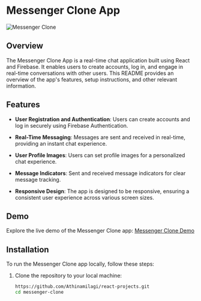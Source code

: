 # Messenger Clone App

![Messenger Clone](https://logos-world.net/wp-content/uploads/2021/02/Facebook-Messenger-Logo-2020-present.jpg)

## Overview

The Messenger Clone App is a real-time chat application built using React and Firebase. It enables users to create accounts, log in, and engage in real-time conversations with other users. This README provides an overview of the app's features, setup instructions, and other relevant information.

## Features

- **User Registration and Authentication**: Users can create accounts and log in securely using Firebase Authentication.

- **Real-Time Messaging**: Messages are sent and received in real-time, providing an instant chat experience.

- **User Profile Images**: Users can set profile images for a personalized chat experience.

- **Message Indicators**: Sent and received message indicators for clear message tracking.

- **Responsive Design**: The app is designed to be responsive, ensuring a consistent user experience across various screen sizes.

## Demo

Explore the live demo of the Messenger Clone app: [Messenger Clone Demo](https://messenger-clone-865ec.web.app/)

## Installation

To run the Messenger Clone app locally, follow these steps:

1. Clone the repository to your local machine:

   ```bash
   https://github.com/Athinamilagi/react-projects.git
   cd messenger-clone
